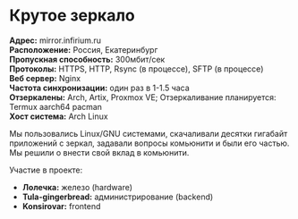 # Крутое зеркало
**Адрес:** mirror.infirium.ru <br>
**Расположение:** Россия, Екатеринбург <br>
**Пропускная способность:** 300мбит/сек <br>
**Протоколы:** HTTPS, HTTP, Rsync (в процессе),  SFTP (в процессе) <br>
**Веб сервер:** Nginx <br>
**Частота синхронизации:** один раз в 1-1.5 часа <br>
**Отзеркалены:** Arch, Artix, Proxmox VE; Отзеркаливание планируется: Termux aarch64 pacman <br>
**Хост система:** Arch Linux <br>

Мы пользовались Linux/GNU системами, скачаливали десятки гигабайт приложений с зеркал, задавали вопросы комьюнити и были его частью. Мы решили о внести свой вклад в комьюнити.

Участие в проекте:
- **Лолечка:** железо (hardware)
- **Tula-gingerbread:** администрирование (backend)
- **Konsirovar:** frontend

